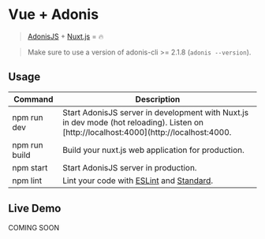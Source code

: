 

# Vue + Adonis

> [AdonisJS](http://adonisjs.com/) + [Nuxt.js](https://nuxtjs.org) = :fire:

> Make sure to use a version of adonis-cli >= 2.1.8 (`adonis --version`).

## Usage

| Command | Description |
|---------|-------------|
| npm run dev | Start AdonisJS server in development with Nuxt.js in dev mode (hot reloading). Listen on [http://localhost:4000](http://localhost:4000. |
| npm run build | Build your nuxt.js web application for production. |
| npm start | Start AdonisJS server in production. |
| npm lint | Lint your code with [ESLint](http://eslint.org) and [Standard](http://standardjs.com). |



## Live Demo

COMING SOON



